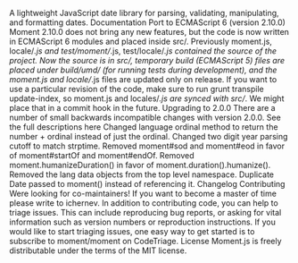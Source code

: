 A lightweight JavaScript date library for parsing, validating, manipulating, and formatting dates. Documentation Port to ECMAScript 6 (version 2.10.0) Moment 2.10.0 does not bring any new features, but the code is now written in ECMAScript 6 modules and placed inside src/. Previously moment.js, locale/*.js and test/moment/*.js, test/locale/*.js contained the source of the project. Now the source is in src/, temporary build (ECMAScript 5) files are placed under build/umd/ (for running tests during development), and the moment.js and locale/*.js files are updated only on release. If you want to use a particular revision of the code, make sure to run grunt transpile update-index, so moment.js and locales/*.js are synced with src/*. We might place that in a commit hook in the future. Upgrading to 2.0.0 There are a number of small backwards incompatible changes with version 2.0.0. See the full descriptions here Changed language ordinal method to return the number + ordinal instead of just the ordinal. Changed two digit year parsing cutoff to match strptime. Removed moment#sod and moment#eod in favor of moment#startOf and moment#endOf. Removed moment.humanizeDuration() in favor of moment.duration().humanize(). Removed the lang data objects from the top level namespace. Duplicate Date passed to moment() instead of referencing it. Changelog Contributing Were looking for co-maintainers! If you want to become a master of time please write to ichernev. In addition to contributing code, you can help to triage issues. This can include reproducing bug reports, or asking for vital information such as version numbers or reproduction instructions. If you would like to start triaging issues, one easy way to get started is to subscribe to moment/moment on CodeTriage. License Moment.js is freely distributable under the terms of the MIT license.